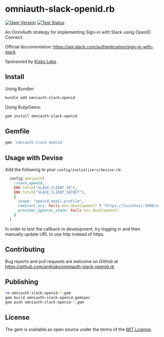 # omniauth-slack-openid.rb

[![Gem Version](https://badge.fury.io/rb/omniauth-slack-openid.svg)](https://badge.fury.io/rb/omniauth-slack-openid) [![Test Status](https://github.com/amkisko/omniauth-slack-openid.rb/actions/workflows/test.yml/badge.svg)](https://github.com/amkisko/omniauth-slack-openid.rb/actions/workflows/test.yml)

An OmniAuth strategy for implementing Sign-in with Slack using OpenID Connect.

Official documentation: https://api.slack.com/authentication/sign-in-with-slack

Sponsored by [Kisko Labs](https://www.kiskolabs.com).

## Install

Using Bundler:
```sh
bundle add omniauth-slack-openid
```

Using RubyGems:
```sh
gem install omniauth-slack-openid
```

## Gemfile

```ruby
gem 'omniauth-slack-openid'
```

## Usage with Devise

Add the following to your `config/initializers/devise.rb`:

```ruby
  config.omniauth(
    :slack_openid,
    ENV.fetch("SLACK_CLIENT_ID"),
    ENV.fetch("SLACK_CLIENT_SECRET"),
    {
      scope: "openid,email,profile",
      redirect_uri: Rails.env.development? ? "https://localhost:3000/user/auth/slack_openid/callback" : nil,
      provider_ignores_state: Rails.env.development?
    }
  )
```

In order to test the callback in development, try logging in and then manually update URL to use http instead of https.

## Contributing

Bug reports and pull requests are welcome on GitHub at https://github.com/amkisko/omniauth-slack-openid.rb

## Publishing

```sh
rm omniauth-slack-openid-*.gem
gem build omniauth-slack-openid.gemspec
gem push omniauth-slack-openid-*.gem
```

## License

The gem is available as open source under the terms of the [MIT License](https://opensource.org/licenses/MIT).
